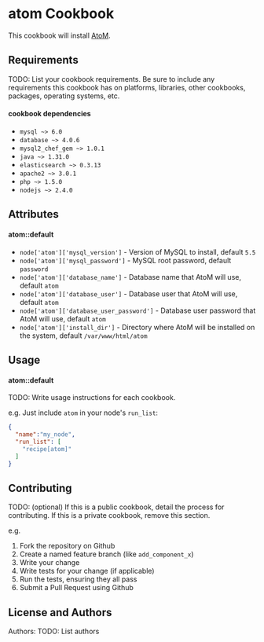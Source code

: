 atom Cookbook
=============
This cookbook will install [AtoM](https://www.accesstomemory.org/).

Requirements
------------
TODO: List your cookbook requirements. Be sure to include any requirements this cookbook has on platforms, libraries, other cookbooks, packages, operating systems, etc.

#### cookbook dependencies
- `mysql ~> 6.0`
- `database ~> 4.0.6`
- `mysql2_chef_gem ~> 1.0.1`
- `java ~> 1.31.0`
- `elasticsearch ~> 0.3.13`
- `apache2 ~> 3.0.1`
- `php ~> 1.5.0`
- `nodejs ~> 2.4.0`

Attributes
----------
#### atom::default
* `node['atom']['mysql_version']` - Version of MySQL to install, default `5.5`
* `node['atom']['mysql_password']` - MySQL root password, default `password`
* `node['atom']['database_name']` - Database name that AtoM will use, default `atom`
* `node['atom']['database_user']` - Database user that AtoM will use, default `atom`
* `node['atom']['database_user_password']` - Database user password that AtoM will use, default `atom`
* `node['atom']['install_dir']` - Directory where AtoM will be installed on the system, default `/var/www/html/atom`

Usage
-----
#### atom::default
TODO: Write usage instructions for each cookbook.

e.g.
Just include `atom` in your node's `run_list`:

```json
{
  "name":"my_node",
  "run_list": [
    "recipe[atom]"
  ]
}
```

Contributing
------------
TODO: (optional) If this is a public cookbook, detail the process for contributing. If this is a private cookbook, remove this section.

e.g.
1. Fork the repository on Github
2. Create a named feature branch (like `add_component_x`)
3. Write your change
4. Write tests for your change (if applicable)
5. Run the tests, ensuring they all pass
6. Submit a Pull Request using Github

License and Authors
-------------------
Authors: TODO: List authors
